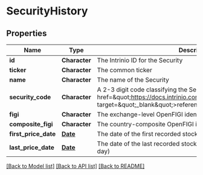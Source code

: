 # SecurityHistory

[//]: # (CLASS:IntrinioSDK::SecurityHistory)

[//]: # (KIND:object)

## Properties

[//]: # (START_DEFINITION)

Name | Type | Description
------------ | ------------- | -------------
**id** | **Character** | The Intrinio ID for the Security &nbsp;
**ticker** | **Character** | The common ticker &nbsp;
**name** | **Character** | The name of the Security &nbsp;
**security_code** | **Character** | A 2-3 digit code classifying the Security (&lt;a href&#x3D;\&quot;https://docs.intrinio.com/documentation/security_codes\&quot; target&#x3D;\&quot;_blank\&quot;&gt;reference&lt;/a&gt;) &nbsp;
**figi** | **Character** | The exchange-level OpenFIGI identifier &nbsp;
**composite_figi** | **Character** | The country-composite OpenFIGI identifier &nbsp;
**first_price_date** | [**Date**](Date.md) | The date of the first recorded stock price &nbsp;
**last_price_date** | [**Date**](Date.md) | The date of the last recorded stock price (or the most recent trading day) &nbsp;

[//]: # (END_DEFINITION)


[//]: # (CONTAINED_CLASS:IntrinioSDK::Date)


[//]: # (CONTAINED_CLASS:IntrinioSDK::Date)


[[Back to Model list]](../README.md#documentation-for-models) [[Back to API list]](../README.md#documentation-for-api-endpoints) [[Back to README]](../README.md)


